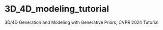 # 3D_4D_modeling_tutorial
3D/4D Generation and Modeling  with Generative Priors, CVPR 2024 Tutorial
